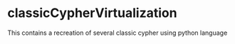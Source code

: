 # classicCypherVirtualization
This contains a recreation of several classic cypher using python language
